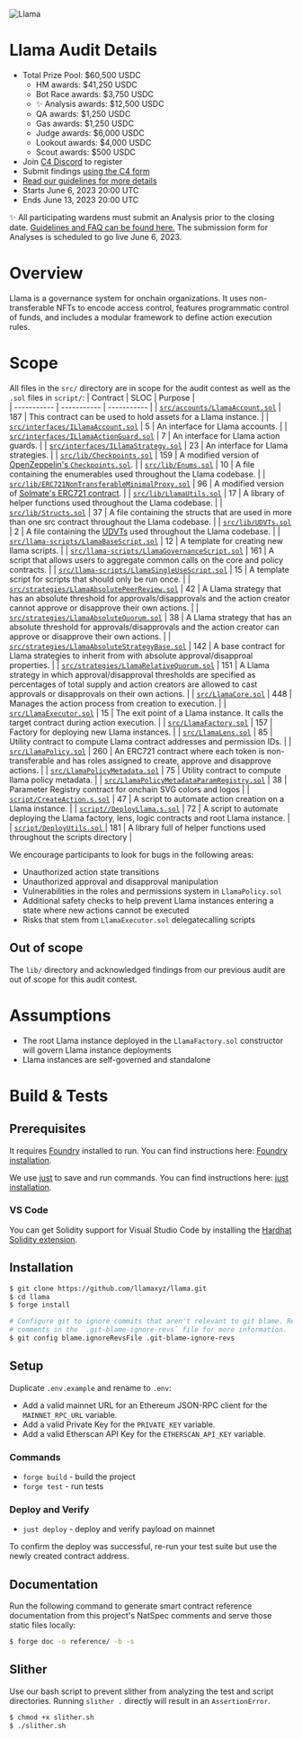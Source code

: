 ![Llama](https://llama.xyz/images/llama-banner.png)

# Llama Audit Details

- Total Prize Pool: $60,500 USDC
  - HM awards: $41,250 USDC
  - Bot Race awards: $3,750 USDC
  - ✨ Analysis awards: $12,500 USDC
  - QA awards: $1,250 USDC
  - Gas awards: $1,250 USDC
  - Judge awards: $6,000 USDC
  - Lookout awards: $4,000 USDC
  - Scout awards: $500 USDC
- Join [C4 Discord](https://discord.gg/code4rena) to register
- Submit findings [using the C4 form](https://code4rena.com/contests/2023-05-llama/submit)
- [Read our guidelines for more details](https://docs.code4rena.com/roles/wardens)
- Starts June 6, 2023 20:00 UTC
- Ends June 13, 2023 20:00 UTC

✨ All participating wardens must submit an Analysis prior to the closing date. [Guidelines and FAQ can be found here.](https://code4rena.notion.site/Analyses-Guidelines-and-FAQ-2808a71e08e44c81a985527194f5f118) The submission form for Analyses is scheduled to go live June 6, 2023.

# Overview

Llama is a governance system for onchain organizations. It uses non-transferable NFTs to encode access control, features programmatic control of funds, and includes a modular framework to define action execution rules.

# Scope

All files in the `src/` directory are in scope for the audit contest as well as the `.sol` files in `script/`:
| Contract | SLOC | Purpose |  
| ----------- | ----------- | ----------- |
| [`src/accounts/LlamaAccount.sol`](llama/src/accounts/LlamaAccount.sol) | 187 | This contract can be used to hold assets for a Llama instance. |
| [`src/interfaces/ILlamaAccount.sol`](llama/interfaces/ILlamaAccount.sol) | 5 | An interface for Llama accounts. |
| [`src/interfaces/ILlamaActionGuard.sol`](llama/interfaces/ILlamaActionGuard.sol) | 7 | An interface for Llama action guards. |
| [`src/interfaces/ILlamaStrategy.sol`](llama/interfaces/ILlamaStrategy.sol) | 23 | An interface for Llama strategies. |
| [`src/lib/Checkpoints.sol`](llama/src/lib/Checkpoints.sol) | 159 | A modified version of [OpenZeppelin's `Checkpoints.sol`](https://github.com/OpenZeppelin/openzeppelin-contracts/blob/d00acef4059807535af0bd0dd0ddf619747a044b/contracts/utils/Checkpoints.sol). |
| [`src/lib/Enums.sol`](llama/src/lib/Enums.sol) | 10 | A file containing the enumerables used throughout the Llama codebase. |
| [`src/lib/ERC721NonTransferableMinimalProxy.sol`](llama/src/lib/ERC721NonTransferableMinimalProxy.sol) | 96 | A modified version of [Solmate's ERC721 contract](https://github.com/transmissions11/solmate/blob/34d20fc027fe8d50da71428687024a29dc01748b/src/tokens/ERC721.sol). |
| [`src/lib/LlamaUtils.sol`](llama/src/lib/LlamaUtils.sol) | 17 | A library of helper functions used throughout the Llama codebase. |
| [`src/lib/Structs.sol`](llama/src/lib/Structs.sol) | 37 | A file containing the structs that are used in more than one src contract throughout the Llama codebase. |
| [`src/lib/UDVTs.sol`](llama/src/lib/UDVTs.sol) | 2 | A file containing the [UDVTs](https://docs.soliditylang.org/en/v0.8.10/types.html#user-defined-value-types) used throughout the Llama codebase. |
| [`src/llama-scripts/LlamaBaseScript.sol`](llama/src/llama-scripts/LlamaBaseScript.sol) | 12 | A template for creating new llama scripts. |
| [`src/llama-scripts/LlamaGovernanceScript.sol`](llama/src/llama-scripts/LlamaGovernanceScript.sol) | 161 | A script that allows users to aggregate common calls on the core and policy contracts. |
| [`src/llama-scripts/LlamaSingleUseScript.sol`](llama/src/llama-scripts/LlamaSingleUseScript.sol) | 15 | A template script for scripts that should only be run once. |
| [`src/strategies/LlamaAbsolutePeerReview.sol`](llama/src/strategies/LlamaAbsolutePeerReview.sol) | 42 | A Llama strategy that has an absolute threshold for approvals/disapprovals and the action creator cannot approve or disapprove their own actions. |
| [`src/strategies/LlamaAbsoluteQuorum.sol`](llama/src/strategies/LlamaAbsoluteQuorum.sol) | 38 | A Llama strategy that has an absolute threshold for approvals/disapprovals and the action creator can approve or disapprove their own actions. |
| [`src/strategies/LlamaAbsoluteStrategyBase.sol`](llama/src/strategies/LlamaAbsoluteStrategyBase.sol) | 142 | A base contract for Llama strategies to inherit from with absolute approval/disapproal properties. |
| [`src/strategies/LlamaRelativeQuorum.sol`](llama/src/strategies/LlamaRelativeQuorum.sol) | 151 | A Llama strategy in which approval/disapproval thresholds are specified as percentages of total supply and action creators are allowed to cast approvals or disapprovals on their own actions. |
| [`src/LlamaCore.sol`](llama/src/LlamaCore.sol) | 448 | Manages the action process from creation to execution. |
| [`src/LlamaExecutor.sol`](llama/src/LlamaExecutor.sol) | 15 | The exit point of a Llama instance. It calls the target contract during action execution. |
| [`src/LlamaFactory.sol`](llama/src/LlamaFactory.sol) | 157 | Factory for deploying new Llama instances. |
| [`src/LlamaLens.sol`](llama/src/LlamaLens.sol) | 85 | Utility contract to compute Llama contract addresses and permission IDs. |
| [`src/LlamaPolicy.sol`](llama/src/LlamaPolicy.sol) | 260 | An ERC721 contract where each token is non-transferable and has roles assigned to create, approve and disapprove actions. |
| [`src/LlamaPolicyMetadata.sol`](llama/src/LlamaPolicyMetadata.sol) | 75 | Utility contract to compute llama policy metadata. |
| [`src/LlamaPolicyMetadataParamRegistry.sol`](llama/src/LlamaPolicyMetadataParamRegistry.sol) | 38 | Parameter Registry contract for onchain SVG colors and logos |
| [`script/CreateAction.s.sol`](script/CreateAction.s.sol) | 47 | A script to automate action creation on a Llama instance. |
| [`script//DeployLlama.s.sol`](script/DeployLlama.s.sol) | 72 | A script to automate deploying the Llama factory, lens, logic contracts and root Llama instance. |
| [`script/DeployUtils.sol` ](script/DeployUtils.sol) | 181 | A library full of helper functions used throughout the scripts directory |

We encourage participants to look for bugs in the following areas:

- Unauthorized action state transitions
- Unauthorized approval and disapproval manipulation
- Vulnerabilities in the roles and permissions system in `LlamaPolicy.sol`
- Additional safety checks to help prevent Llama instances entering a state where new actions cannot be executed
- Risks that stem from `LlamaExecutor.sol` delegatecalling scripts

## Out of scope

The `lib/` directory and acknowledged findings from our previous audit are out of scope for this audit contest.


# Assumptions

- The root Llama instance deployed in the `LlamaFactory.sol` constructor will govern Llama instance deployments
- Llama instances are self-governed and standalone

# Build & Tests

## Prerequisites

It requires [Foundry](https://github.com/foundry-rs/foundry) installed to run. You can find instructions here: [Foundry installation](https://book.getfoundry.sh/getting-started/installation).

We use [just](https://github.com/casey/just) to save and run commands. You can find instructions here: [just installation](https://github.com/casey/just#packages).

### VS Code

You can get Solidity support for Visual Studio Code by installing the [Hardhat Solidity extension](https://github.com/NomicFoundation/hardhat-vscode).

## Installation

```sh
$ git clone https://github.com/llamaxyz/llama.git
$ cd llama
$ forge install

# Configure git to ignore commits that aren't relevant to git blame. Read the
# comments in the `.git-blame-ignore-revs` file for more information.
$ git config blame.ignoreRevsFile .git-blame-ignore-revs
```

## Setup

Duplicate `.env.example` and rename to `.env`:

- Add a valid mainnet URL for an Ethereum JSON-RPC client for the `MAINNET_RPC_URL` variable.
- Add a valid Private Key for the `PRIVATE_KEY` variable.
- Add a valid Etherscan API Key for the `ETHERSCAN_API_KEY` variable.

### Commands

- `forge build` - build the project
- `forge test` - run tests

### Deploy and Verify

- `just deploy` - deploy and verify payload on mainnet

To confirm the deploy was successful, re-run your test suite but use the newly created contract address.

## Documentation

Run the following command to generate smart contract reference documentation from this project's NatSpec comments and serve those static files locally:

```sh
$ forge doc -o reference/ -b -s
```

## Slither

Use our bash script to prevent slither from analyzing the test and script directories. Running `slither .` directly will result in an `AssertionError`.

```sh
$ chmod +x slither.sh
$ ./slither.sh
```
